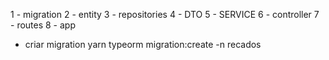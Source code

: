 1 - migration
2 - entity
3 - repositories
4 - DTO
5 - SERVICE
6 - controller
7 - routes
8 - app

- criar migration
yarn typeorm migration:create -n recados